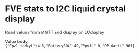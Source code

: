 # FVE stats to I2C liquid crystal display

Read values from MQTT and display on LCdisplay

Value body `{"Epv1_todayL":4.6,"BatterySOC":49,"Ppv1L":0,"OP_WattL":961}`